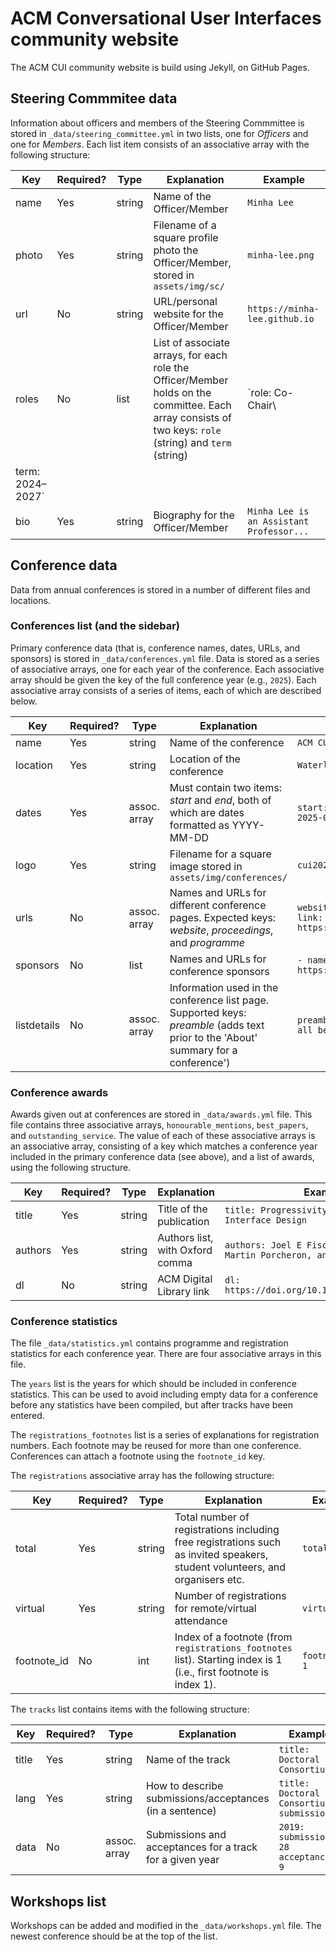 # ACM Conversational User Interfaces community website

The ACM CUI community website is build using Jekyll, on GitHub Pages.

## Steering Commmitee data

Information about officers and members of the Steering Commmittee is stored in `_data/steering_committee.yml` in two lists, one for _Officers_ and one for _Members_. Each list item consists of an associative array with the following structure:

| **Key** | **Required?** | **Type** | **Explanation**                                                                                                                                         | **Example**                              |
|---------|---------------|----------|---------------------------------------------------------------------------------------------------------------------------------------------------------|------------------------------------------|
| name    | Yes           | string   | Name of the Officer/Member                                                                                                                              | `Minha Lee`                              |
| photo   | Yes           | string   | Filename of a square profile photo the Officer/Member, stored in `assets/img/sc/`                                                                       | `minha-lee.png`                          |
| url     | No            | string   | URL/personal website for the Officer/Member                                                                                                             | `https://minha-lee.github.io`            |
| roles   | No            | list     | List of associate arrays, for each role the Officer/Member holds on the committee. Each array consists of two keys: `role` (string) and `term` (string) | `role: Co-Chair\
                                                                                                                                                                                                  term: 2024–2027`                        |
| bio     | Yes           | string   | Biography for the Officer/Member                                                                                                                        | `Minha Lee is an Assistant Professor...` |

## Conference data

Data from annual conferences is stored in a number of different files and locations.

### Conferences list (and the sidebar)

Primary conference data (that is, conference names, dates, URLs, and sponsors) is stored in `_data/conferences.yml` file. Data is stored as a series of associative arrays, one for each year of the conference. Each associative array should be given the key of the full conference year (e.g., `2025`). Each associative array consists of a series of items, each of which are described below.

| **Key**     | **Required?** | **Type**      | **Explanation**                                                                                                                     | **Example**                                                  |
|-------------|---------------|---------------|-------------------------------------------------------------------------------------------------------------------------------------|--------------------------------------------------------------|
| name        | Yes           | string        | Name of the conference                                                                                                              | `ACM CUI 2025`                                               |
| location    | Yes           | string        | Location of the conference                                                                                                          | `Waterloo, ON, Canada`                                       |
| dates       | Yes           | assoc. array  | Must contain two items:  _start_ and _end_, both of which are dates formatted as YYYY-MM-DD                                         | `start: 2025-07-08 end: 2025-07-10`                          |
| logo        | Yes           | string        | Filename for a square image stored in `assets/img/conferences/`                                                                     | `cui2025.png`                                                |
| urls        | No            | assoc. array  | Names and URLs for different conference pages. Expected keys: _website_, _proceedings_, and _programme_                             | `website:   name: Website   link: https://cui.acm.org/2025/` |
| sponsors    | No            | list          | Names and URLs for conference sponsors                                                                                              | `- name: SIGCHI   link: https://www.sigchi.org/`             |
| listdetails | No            | assoc. array  | Information used in the conference list page. Supported keys: _preamble_ (adds text prior to the 'About' summary for a conference') | `preamble: >   Where it all began!`                          |

### Conference awards

Awards given out at conferences are stored in `_data/awards.yml` file. This file contains three associative arrays, `honourable_mentions`, `best_papers`, and `outstanding_service`. The value of each of these associative arrays is an associative array, consisting of a key which matches a conference year included in the primary conference data (see above), and a list of awards, using the following structure.

| **Key** | **Required?** | **Type** | **Explanation**                 | **Example**                                                                    |
|---------|---------------|----------|---------------------------------|--------------------------------------------------------------------------------|
| title   | Yes           | string   | Title of the publication        | `title: Progressivity for Voice Interface Design`                              |
| authors | Yes           | string   | Authors list, with Oxford comma | `authors: Joel E Fischer, Stuart Reeves, Martin Porcheron, and Rein Sikveland` |
| dl      | No            | string   | ACM Digital Library link        | `dl: https://doi.org/10.1145/3342775.3342788`                                  |

### Conference statistics

The file `_data/statistics.yml` contains programme and registration statistics for each conference year. There are four associative arrays in this file.

The `years` list is the years for which should be included in conference statistics. This can be used to avoid including empty data for a conference before any statistics have been compiled, but after tracks have been entered.

The `registrations_footnotes` list is a series of explanations for registration numbers. Each footnote may be reused for more than one conference. Conferences can attach a footnote using the `footnote_id` key.

The `registrations` associative array has the following structure:

| **Key**     | **Required?** | **Type** | **Explanation**                                                                                                              | **Example**      |
|-------------|---------------|----------|------------------------------------------------------------------------------------------------------------------------------|------------------|
| total       | Yes           | string   | Total number of registrations including free registrations such as invited speakers, student volunteers, and organisers etc. | `total: 67`      |
| virtual     | Yes           | string   | Number of registrations for remote/virtual attendance                                                                        | `virtual: 0`     |
| footnote_id | No            | int      | Index of a footnote (from `registrations_footnotes` list). Starting index is 1 (i.e., first footnote is index 1).            | `footnote_id: 1` |

The `tracks` list contains items with the following structure:

| **Key**  | **Required?** | **Type**     | **Explanation**                                          | **Example**                                |
|----------|---------------|--------------|----------------------------------------------------------|--------------------------------------------|
| title    | Yes           | string       | Name of the track                                        | `title: Doctoral Consortium`               |
| lang     | Yes           | string       | How to describe submissions/acceptances (in a sentence)  | `title: Doctoral Consortium submissions`   |
| data     | No            | assoc. array | Submissions and acceptances for a track for a given year | `2019:   submissions: 28   acceptances: 9` |


## Workshops list

Workshops can be added and modified in the `_data/workshops.yml` file. The newest conference should be at the top of the list.